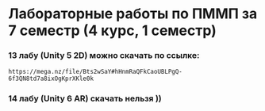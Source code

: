 # Лабораторные работы по ПММП за 7 семестр (4 курс, 1 семестр)
### 13 лабу (Unity 5 2D) можно скачать по ссылке:
```
https://mega.nz/file/Bts2wSaY#hHnmRaQFkCaoUBLPgQ-6f3QN8td7a8ixOgKprXKle0k
```
### 14 лабу (Unity 6 AR) скачать нельзя ))
